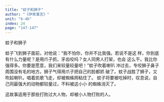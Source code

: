 ```yaml
---
title: "蚊子和狮子"
author: "《伊索寓言》"
unit: "6-4b"
index: 24
page: "147-147"
---
```


蚊子和狮子

蚊子飞到狮子面前，对他说：“我不怕你，你并不比我强。若说不是这
样，你到底有什么力量呢？是用爪子抓，牙齿咬吗？女人同男人打架，也会
这么干。我比你强得多。你要是愿意，我们来较量较量吧！”蚊子吹着喇叭
冲过去，专咬狮子鼻子周围没有毛的地方。狮子气得用爪子把自己的脸都抓
破了。蚊子战胜了狮子，又吹起喇叭，唱着凯歌飞走，却被蜘蛛网粘住了。
蚊子将要被吃掉时，叹息说，自己同最强大的动物都较量过，不料被这小小
的蜘蛛消灭了。

这故事适用于那些打败过大人物，却被小人物打败的人。
